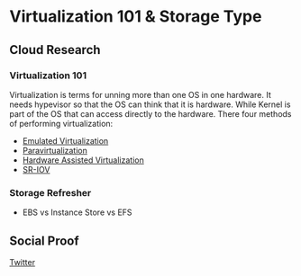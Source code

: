 

# Virtualization 101 & Storage Type


## Cloud Research

### Virtualization 101

Virtualization is terms for unning more than one OS in one hardware. It needs hypevisor so that the OS can think that it is hardware. While Kernel is part of the OS that can access directly to the hardware. There four methods of performing virtualization:

- [Emulated Virtualization](https://www.dell.com/en-us/blog/emulation-or-virtualization-what-s-the-difference/)
- [Paravirtualization](https://www.techtarget.com/searchitoperations/definition/paravirtualization#:~:text=Paravirtualization%20is%20an%20enhancement%20of,emulate%20an%20entire%20hardware%20environment.)
- [Hardware Assisted Virtualization](https://www.techtarget.com/searchitoperations/definition/hardware-assisted-virtualization#:~:text=Hardware%2Dassisted%20virtualization%20is%20the,system%20designs%20of%20the%201960s)
- [SR-IOV](https://blog.scottlowe.org/2009/12/02/what-is-sr-iov/)

### Storage Refresher

- EBS vs Instance Store vs EFS


## Social Proof


[Twitter](https://twitter.com/JoeSeven08/status/1539264561668186113)
